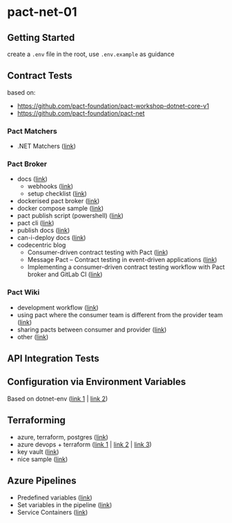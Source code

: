 # pact-net-01

## Getting Started

create a `.env` file in the root, use `.env.example` as guidance

## Contract Tests

based on:

- https://github.com/pact-foundation/pact-workshop-dotnet-core-v1
- https://github.com/pact-foundation/pact-net

### Pact Matchers

- .NET Matchers ([link](https://github.com/pact-foundation/pact-net/blob/eba0cb8d7e1172e92cfcdc22bb57bbb9ba188e13/Samples/EventApi/Consumer.Tests/EventsApiConsumerTests.cs#L261))

### Pact Broker

- docs ([link](https://docs.pact.io/pact_broker))
  - webhooks ([link](https://docs.pact.io/pact_broker/webhooks))
  - setup checklist ([link](https://docs.pact.io/pact_broker/set_up_checklist/))
- dockerised pact broker ([link](https://hub.docker.com/r/pactfoundation/pact-broker))
- docker compose sample ([link](https://github.com/pact-foundation/pact-broker-docker/blob/master/docker-compose.yml))
- pact publish script (powershell) ([link](https://gist.github.com/neilcampbell/bc1fb7d409425894ece0))
- pact cli ([link](https://hub.docker.com/r/pactfoundation/pact-cli))
- publish docs ([link](https://github.com/pact-foundation/pact_broker-client#publish))
- can-i-deploy docs ([link](https://github.com/pact-foundation/pact_broker-client#can-i-deploy))
- codecentric blog
  - Consumer-driven contract testing with Pact ([link](https://blog.codecentric.de/en/2019/10/consumer-driven-contract-testing-with-pact/))
  - Message Pact – Contract testing in event-driven applications ([link](https://blog.codecentric.de/en/2019/11/message-pact-contract-testing-in-event-driven-applications/))
  - Implementing a consumer-driven contract testing workflow with Pact broker and GitLab CI ([link](https://blog.codecentric.de/en/2020/02/implementing-a-consumer-driven-contract-testing-workflow-with-pact-broker-and-gitlab-ci/))

### Pact Wiki

- development workflow ([link](https://github.com/pact-foundation/pact-ruby/wiki/Development-workflow))
- using pact where the consumer team is different from the provider team ([link](https://github.com/pact-foundation/pact-ruby/wiki/Using-pact-where-the-consumer-team-is-different-from-the-provider-team))
- sharing pacts between consumer and provider ([link](https://github.com/pact-foundation/pact-ruby/wiki/Sharing-pacts-between-consumer-and-provider))
- other ([link](https://github.com/pact-foundation/pact-ruby/wiki))

## API Integration Tests

## Configuration via Environment Variables

Based on dotnet-env ([link 1](https://github.com/tonerdo/dotnet-env) | [link 2](https://mattcbaker.com/posts/using-dotenv-files-in-dotnet-core/))

## Terraforming

- azure, terraform, postgres ([link](https://techcommunity.microsoft.com/t5/azure-database-for-postgresql/using-terraform-to-create-private-endpoint-for-azure-database/ba-p/1276608))
- azure devops + terraform ([link 1](https://thomasthornton.cloud/2020/07/08/deploy-terraform-using-azure-devops/) | [link 2](https://thomasthornton.cloud/2020/09/22/deploying-terraform-from-develop-to-production-consecutively-using-azure-devops/) | [link 3](https://thomasthornton.cloud/2020/11/28/terraforming-from-zero-to-pipelines-as-code-with-azure-devops/))
- key vault ([link](https://jakewalsh.co.uk/automating-azure-key-vault-and-secrets-using-terraform/))
- nice sample ([link](https://medium.com/faun/terraform-series-01-scalable-app-service-using-azure-postgresql-db-part-1-9eb853bdad5c))

## Azure Pipelines

- Predefined variables ([link](https://docs.microsoft.com/en-us/azure/devops/pipelines/build/variables?view=azure-devops&tabs=yaml))
- Set variables in the pipeline ([link](https://docs.microsoft.com/en-us/azure/devops/pipelines/scripts/logging-commands?view=azure-devops&tabs=bash#setvariable-initialize-or-modify-the-value-of-a-variable))
- Service Containers ([link](https://docs.microsoft.com/en-us/azure/devops/pipelines/process/service-containers?view=azure-devops&tabs=yaml))